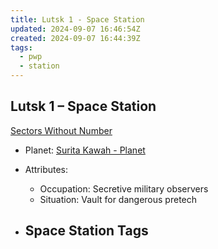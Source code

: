 ```yaml
---
title: Lutsk 1 - Space Station
updated: 2024-09-07 16:46:54Z
created: 2024-09-07 16:44:39Z
tags:
  - pwp
  - station
---
```


## Lutsk 1 &ndash; Space Station

[Sectors Without Number](https://sectorswithoutnumber.com/sector/bfDcBzTtgpeyLUfwzjio/spaceStation/ZJEnauLp4fz0jJdo3zuu)

- Planet: [Surita Kawah - Planet](../../../Gaming/StarsWithoutNumber/PiratesWithoutPlunder/Surita%20Kawah%20-%20Planet.md)

- Attributes:
   -   Occupation: Secretive military observers
   -   Situation: Vault for dangerous pretech

- Space Station Tags
	-  
